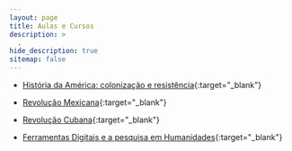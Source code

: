 ```yaml
---
layout: page
title: Aulas e Cursos
description: >
  .
hide_description: true
sitemap: false
---
```


- [História da América: colonização e resistência](https://ericbrasiln.github.io/america_colonial_2020.1/#/){:target="_blank"}

- [Revolução Mexicana](https://ericbrasiln.github.io/aula-rev-mexicana/){:target="_blank"}

- [Revolução Cubana](https://ericbrasiln.github.io/aula-rev-cubana/){:target="_blank"}

- [Ferramentas Digitais e a pesquisa em Humanidades](https://ericbrasiln.github.io/ferramentas_digitais_UNILAB/){:target="_blank"}
